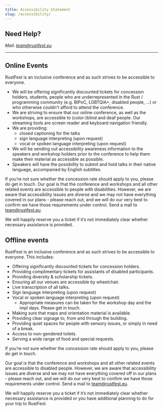 ```yaml
---
title: Accessibility Statement
slug: /accessibility/
---
```


<h2>Need Help?</h2>

<address>
Mail: <a href="mailto:team@rustfest.eu">team@rustfest.eu</a>
</address>

---

## Online Events

RustFest is an inclusive conference and as such strives to be accessible to everyone.

* We will be offering significantly discounted tickets for concession holders, students, people who are underrepresented in the Rust / programming community (e.g. BIPoC, LGBTQIA+, disabled people, ...) or who otherwise couldn't afford to attend the conference.
* We are striving to ensure that our online conference, as well as the workshops, are accessible to (color-)blind and deaf people. Our streaming tools are screen reader and keyboard navigation friendly.
* We are providing:
     * closed captioning for the talks
     * sign language interpreting (upon request)
     * vocal or spoken language interpreting (upon request)
* We will be sending out accessibility awareness information to the speakers and workshop holders prior to the conference to help them make their material as accessible as possible.
* Speakers will have the possibility to submit and hold talks in their native language, accompanied by English subtitles.

If you’re not sure whether the concession rate should apply to you, please do get in touch. Our goal is that the conference and workshops and all other related events are accessible to people with disabilities. However, we are aware that accessibility issues are diverse and we may not have everything covered in our plans - please reach out, and we will do our very best to confirm we have those requirements under control. Send a mail to [team@rustfest.eu](mailto:team@rustfest.eu).

We will happily reserve you a ticket if it’s not immediately clear whether necessary assistance is provided.


## Offline events

RustFest is an inclusive conference and as such strives to be accessible to everyone. This includes:

* Offering significantly discounted tickets for concession holders.
* Providing complimentary tickets for assistants of disabled participants.
* Providing diversity & scholarship tickets.
* Ensuring all our venues are accessible by wheelchair.
* Live transcription of all talks.
* Sign language interpreting (upon request)
* Vocal or spoken language interpreting (upon request)
    - Appropriate measures can be taken for the workshop day and the impl days. Please get in touch.
* Making sure that maps and orientation material is available.
* Providing clear signage to, from and through the building.
* Providing quiet spaces for people with sensory issues, or simply in need of a break.
* Access to non-gendered toilets.
* Serving a wide range of food and special requests.

If you’re not sure whether the concession rate should apply to you, please do get in touch.

Our goal is that the conference and workshops and all other related events are accessible to disabled people. However, we are aware that accessibility issues are diverse and we may not have everything covered off in our plans - please reach out, and we will do our very best to confirm we have those requirements under control. Send a mail to [team@rustfest.eu](mailto:team@rustfest.eu).

We will happily reserve you a ticket if it’s not immediately clear whether necessary assistance is provided or you have additional planning to do for your trip to RustFest.
